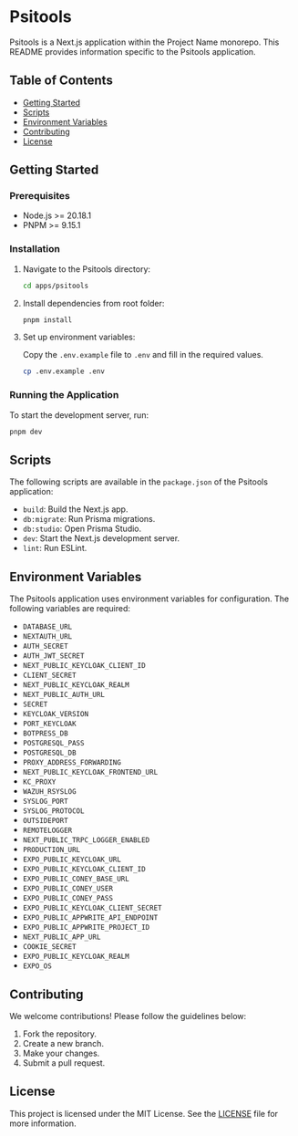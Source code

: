# Psitools

Psitools is a Next.js application within the Project Name monorepo. This README provides information specific to the Psitools application.

## Table of Contents

- [Getting Started](#getting-started)
- [Scripts](#scripts)
- [Environment Variables](#environment-variables)
- [Contributing](#contributing)
- [License](#license)

## Getting Started

### Prerequisites

- Node.js >= 20.18.1
- PNPM >= 9.15.1

### Installation

1. Navigate to the Psitools directory:

   ```sh
   cd apps/psitools
   ```

1. Install dependencies from root folder:

   ```sh
   pnpm install
   ```

1. Set up environment variables:

   Copy the `.env.example` file to `.env` and fill in the required values.

   ```sh
   cp .env.example .env
   ```

### Running the Application

To start the development server, run:

```sh
pnpm dev
```

## Scripts

The following scripts are available in the `package.json` of the Psitools application:

- `build`: Build the Next.js app.
- `db:migrate`: Run Prisma migrations.
- `db:studio`: Open Prisma Studio.
- `dev`: Start the Next.js development server.
- `lint`: Run ESLint.

## Environment Variables

The Psitools application uses environment variables for configuration. The following variables are required:

- `DATABASE_URL`
- `NEXTAUTH_URL`
- `AUTH_SECRET`
- `AUTH_JWT_SECRET`
- `NEXT_PUBLIC_KEYCLOAK_CLIENT_ID`
- `CLIENT_SECRET`
- `NEXT_PUBLIC_KEYCLOAK_REALM`
- `NEXT_PUBLIC_AUTH_URL`
- `SECRET`
- `KEYCLOAK_VERSION`
- `PORT_KEYCLOAK`
- `BOTPRESS_DB`
- `POSTGRESQL_PASS`
- `POSTGRESQL_DB`
- `PROXY_ADDRESS_FORWARDING`
- `NEXT_PUBLIC_KEYCLOAK_FRONTEND_URL`
- `KC_PROXY`
- `WAZUH_RSYSLOG`
- `SYSLOG_PORT`
- `SYSLOG_PROTOCOL`
- `OUTSIDEPORT`
- `REMOTELOGGER`
- `NEXT_PUBLIC_TRPC_LOGGER_ENABLED`
- `PRODUCTION_URL`
- `EXPO_PUBLIC_KEYCLOAK_URL`
- `EXPO_PUBLIC_KEYCLOAK_CLIENT_ID`
- `EXPO_PUBLIC_CONEY_BASE_URL`
- `EXPO_PUBLIC_CONEY_USER`
- `EXPO_PUBLIC_CONEY_PASS`
- `EXPO_PUBLIC_KEYCLOAK_CLIENT_SECRET`
- `EXPO_PUBLIC_APPWRITE_API_ENDPOINT`
- `EXPO_PUBLIC_APPWRITE_PROJECT_ID`
- `NEXT_PUBLIC_APP_URL`
- `COOKIE_SECRET`
- `EXPO_PUBLIC_KEYCLOAK_REALM`
- `EXPO_OS`

## Contributing

We welcome contributions! Please follow the guidelines below:

1. Fork the repository.
2. Create a new branch.
3. Make your changes.
4. Submit a pull request.

## License

This project is licensed under the MIT License. See the [LICENSE](LICENSE) file for more information.
